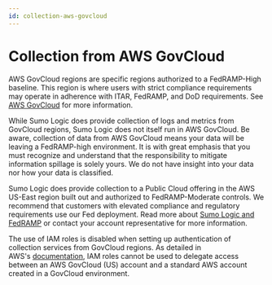 ```yaml
---
id: collection-aws-govcloud
---
```


# Collection from AWS GovCloud

AWS GovCloud regions are specific regions authorized to a FedRAMP-High baseline. This region is where users with strict compliance requirements may operate in adherence with ITAR, FedRAMP, and DoD requirements. See [AWS GovCloud](https://aws.amazon.com/govcloud-us/?whats-new-ess.sort-by=item.additionalFields.postDateTime&whats-new-ess.sort-order=desc) for more information.

While Sumo Logic does provide collection of logs and metrics from GovCloud regions, Sumo Logic does not itself run in AWS GovCloud. Be aware, collection of data from AWS GovCloud means your data will be leaving a FedRAMP-high environment. It is with great emphasis that you must recognize and understand that the responsibility to mitigate information spillage is solely yours. We do not have insight into your data nor how your data is classified.

Sumo Logic does provide collection to a Public Cloud offering in the AWS US-East region built out and authorized to FedRAMP-Moderate controls. We recommend that customers with elevated compliance and regulatory requirements use our Fed deployment. Read more about [Sumo Logic and FedRAMP](https://www.sumologic.com/blog/fedramp-moderate-authorization) or contact your account representative for more information.

The use of IAM roles is disabled when setting up authentication of collection services from GovCloud regions. As detailed in AWS's [documentation](https://docs.aws.amazon.com/govcloud-us/latest/UserGuide/govcloud-iam.html), IAM roles cannot be used to delegate access between an AWS GovCloud (US) account and a standard AWS account created in a GovCloud environment.
